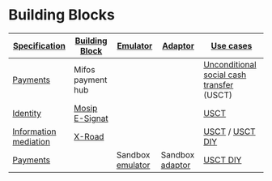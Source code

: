 # Building Blocks

| [Specification](https://govstack.gitbook.io/specification/)                    | [Building Block](https://govstack.gitbook.io/specification/building-blocks/about-building-blocks)                                           | [Emulator](https://govstack.gitbook.io/sandbox/explore-stack/building-blocks/emulators)                           | [Adaptor](https://govstack.gitbook.io/specification/architecture-and-nonfunctional-requirements/6-onboarding#6.1-adapters) | [Use cases](https://govstack.gitbook.io/use-cases/)                                                                                                                                                          |
|--------------------------------------------------------------------------------|---------------------------------------------------------------------------------------------------------------------------------------------|-------------------------------------------------------------------------------------------------------------------|----------------------------------------------------------------------------------------------------------------------------|--------------------------------------------------------------------------------------------------------------------------------------------------------------------------------------------------------------|
| [Payments](https://govstack.gitbook.io/bb-payments/)                           | Mifos payment hub                                                                                                                           |                                                                                                                   |                                                                                                                            | [Unconditional social cash transfer](https://github.com/GovStackWorkingGroup/sandbox-usecase-usct-backend/blob/main/docs/main.md)  (USCT)                                                                    |
| [Identity](https://govstack.gitbook.io/bb-identity/)                           | [Mosip E-Signat](https://github.com/GovStackWorkingGroup/sandbox-usecase-usct-backend/blob/main/docs/main.md#authentication--authorization) |                                                                                                                   |                                                                                                                            | [USCT](https://github.com/GovStackWorkingGroup/sandbox-usecase-usct-backend/blob/main/docs/main.md)                                                                                                          |
| [Information mediation](https://govstack.gitbook.io/bb-information-mediation/) | [X-Road](https://github.com/GovStackWorkingGroup/sandbox-bb-information-mediator)                                                           |                                                                                                                   |                                                                                                                            | [USCT](https://github.com/GovStackWorkingGroup/sandbox-usecase-usct-backend/blob/main/docs/main.md) / [USCT DIY](https://github.com/GovStackWorkingGroup/sandbox-usecase-usct-backend/blob/main/docs/diy.md) |
| [Payments](https://govstack.gitbook.io/bb-payments/)                           |                                                                                                                                             | Sandbox [emulator](https://github.com/GovStackWorkingGroup/sandbox-bb-payments/blob/main/emulator/docs/1-main.md) | Sandbox [adaptor](https://github.com/GovStackWorkingGroup/sandbox-bb-payments/blob/main/adapter/docs/1-main.md)            | [USCT DIY](https://github.com/GovStackWorkingGroup/sandbox-usecase-usct-backend/blob/main/docs/diy.md)                                                                                                       |

